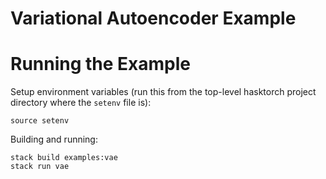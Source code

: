 # Variational Autoencoder Example

# Running the Example

Setup environment variables (run this from the top-level hasktorch project 
directory where the `setenv` file is):

```
source setenv
```

Building and running:

```
stack build examples:vae
stack run vae
```
